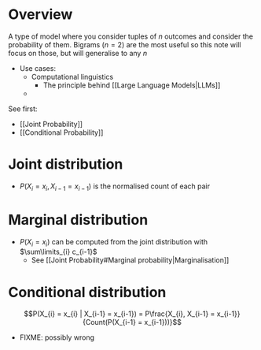 # Overview
A type of model where you consider tuples of $n$ outcomes and consider the probability of them. Bigrams ($n = 2$) are the most useful so this note will focus on those, but will generalise to any $n$

- Use cases:
	- Computational linguistics
		- The principle behind [[Large Language Models|LLMs]]
	- 

See first:
- [[Joint Probability]]
- [[Conditional Probability]]

# Joint distribution
- $P(X_{i} = x_{i}, X_{i-1} = x_{i-1})$ is the normalised count of each pair

# Marginal distribution
- $P(X_{i} = x_{i})$ can be computed from the joint distribution with $\sum\limits_{i} c_{i-1}$
	- See [[Joint Probability#Marginal probability|Marginalisation]]

# Conditional distribution
$$P(X_{i} = x_{i} | X_{i-1} = x_{i-1}) = P\frac{X_{i}, X_{i-1} = x_{i-1}}{Count(P(X_{i-1} = x_{i-1}))}$$
- FIXME: possibly wrong
